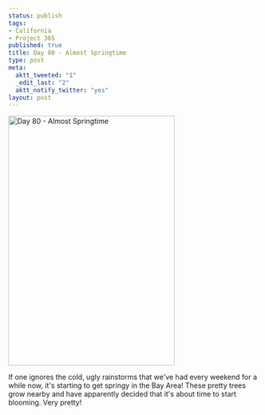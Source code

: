 ```yaml
--- 
status: publish
tags: 
- California
- Project 365
published: true
title: Day 80 - Almost Springtime
type: post
meta: 
  aktt_tweeted: "1"
  _edit_last: "2"
  aktt_notify_twitter: "yes"
layout: post
---
```

<a href="http://www.flickr.com/photos/freeed/5548845450/" title="Day 80 - Almost Springtime by Fred​, on Flickr"><img src="http://farm6.static.flickr.com/5295/5548845450_c3604eb50e.jpg" width="333" height="500" alt="Day 80 - Almost Springtime" /></a>

If one ignores the cold, ugly rainstorms that we've had every weekend for a while now, it's starting to get springy in the Bay Area! These pretty trees grow nearby and have apparently decided that it's about time to start blooming. Very pretty!
